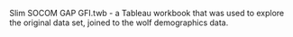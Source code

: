 Slim SOCOM GAP GFI.twb - a Tableau workbook that was used to explore the original data set, joined to the wolf demographics data.
